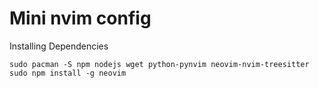 # Mini nvim config

Installing Dependencies
```
sudo pacman -S npm nodejs wget python-pynvim neovim-nvim-treesitter
sudo npm install -g neovim
```
